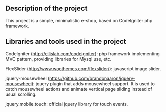 Description of the project
--------------------------

This project is a simple, minimalistic e-shop, based on CodeIgniter php framework.

Libraries and tools used in the project
---------------------------------------

CodeIgniter (http://ellislab.com/codeigniter): php framework implementing MVC pattern, providing libraries for Mysql use, etc.

FlexSlider (http://www.woothemes.com/flexslider/): javascript image slider.

jquery-mousewheel (https://github.com/brandonaaron/jquery-mousewheel): jquery plugin that adds mousewheel support. It is used to catch mousewheel actions and animate vertical page sliding instead of usual scrolling.

jquery.mobile.touch: official jquery library for touch events.